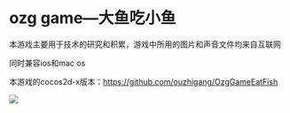 ozg game—大鱼吃小鱼
================

本游戏主要用于技术的研究和积累，游戏中所用的图片和声音文件均来自互联网

同时兼容ios和mac os

本游戏的cocos2d-x版本：https://github.com/ouzhigang/OzgGameEatFish

![](https://raw.github.com/ouzhigang/ozggame_eat_fish/master/screenshot.png)
